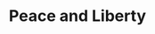 ---
pid: llp163
title: Peace and Liberty
location_transcription: center city (public location)
coordinates: "[-75.158101211479, 39.952783365425]"
zipcode: '19120'
gen_neighborhood: North Philadelphia
neighborhood: Logan,Olney
outside_phl: 
age: '12'
age_range: 6-13
instagram: 
image_file_name: llp_163.jpg
proposal_transcription: It would be super big, it would be a family holding hands
  it would represent liberty and world peace
topic: Family,Globalism,Unity,Violence
topic_summary: 0, 0, 0, 0
type: Sculpture Statue
keywords_other: peace, liberty, world peace, holding hands
credit: Wilmer Torres
image_labels: 
twitter: 
facebook: 
permalink: "/monuments/llp163/"
layout: item-page
---